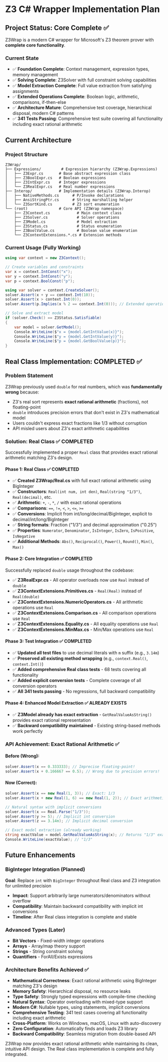 # Z3 C# Wrapper Implementation Plan

## Project Status: Core Complete ✅

Z3Wrap is a modern C# wrapper for Microsoft's Z3 theorem prover with **complete core functionality**.

### Current State
- ✅ **Foundation Complete**: Context management, expression types, memory management
- ✅ **Solving Complete**: Z3Solver with full constraint solving capabilities
- ✅ **Model Extraction Complete**: Full value extraction from satisfying assignments
- ✅ **Extended Operations Complete**: Boolean logic, arithmetic, comparisons, if-then-else
- ✅ **Architecture Mature**: Comprehensive test coverage, hierarchical disposal, modern C# patterns
- ✅ **341 Tests Passing**: Comprehensive test suite covering all functionality including exact rational arithmetic

## Current Architecture

### Project Structure
```
Z3Wrap/
├── Expressions/         # Expression hierarchy (Z3Wrap.Expressions)
│   ├── Z3Expr.cs       # Base abstract expression class
│   ├── Z3BoolExpr.cs   # Boolean expressions
│   ├── Z3IntExpr.cs    # Integer expressions  
│   └── Z3RealExpr.cs   # Real number expressions
├── Interop/            # Implementation details (Z3Wrap.Interop)
│   ├── NativeMethods.cs      # P/Invoke declarations
│   ├── AnsiStringPtr.cs      # String marshalling helper
│   └── Z3SortKind.cs         # Z3 sort enumeration
└── (root)              # Core API (Z3Wrap namespace)
    ├── Z3Context.cs            # Main context class
    ├── Z3Solver.cs             # Solver operations  
    ├── Z3Model.cs              # Model extraction
    ├── Z3Status.cs             # Status enumeration
    ├── Z3BoolValue.cs          # Boolean value enumeration
    └── Z3ContextExtensions.*.cs # Extension methods
```

### Current Usage (Fully Working)
```csharp
using var context = new Z3Context();

// Create variables and constraints
var x = context.IntConst("x");
var y = context.IntConst("y");
var p = context.BoolConst("p");

using var solver = context.CreateSolver();
solver.Assert(x + y == context.Int(10));
solver.Assert(x > context.Int(0));
solver.Assert(p.Implies(x % 2 == context.Int(0))); // Extended operations work!

// Solve and extract model
if (solver.Check() == Z3Status.Satisfiable)
{
    var model = solver.GetModel();
    Console.WriteLine($"x = {model.GetIntValue(x)}");
    Console.WriteLine($"y = {model.GetIntValue(y)}");
    Console.WriteLine($"p = {model.GetBoolValue(p)}");
}
```

## Real Class Implementation: COMPLETED ✅

### Problem Statement
Z3Wrap previously used `double` for real numbers, which was **fundamentally wrong** because:
- Z3's real sort represents **exact rational arithmetic** (fractions), not floating-point
- `double` introduces precision errors that don't exist in Z3's mathematical model  
- Users couldn't express exact fractions like 1/3 without corruption
- API misled users about Z3's exact arithmetic capabilities

### Solution: Real Class ✅ COMPLETED
Successfully implemented a proper `Real` class that provides exact rational arithmetic matching Z3's design.

#### Phase 1: Real Class ✅ COMPLETED
- ✅ **Created Z3Wrap/Real.cs** with full exact rational arithmetic using BigInteger
- ✅ **Constructors**: `Real(int num, int den)`, `Real(string "1/3")`, `Real(decimal)`, etc.
- ✅ **Arithmetic**: `+`, `-`, `*`, `/` with exact rational operations
- ✅ **Comparisons**: `==`, `!=`, `<`, `>`, `<=`, `>=`
- ✅ **Conversions**: Implicit from int/long/decimal/BigInteger, explicit to decimal/int/long/BigInteger
- ✅ **String formats**: Fraction ("1/3") and decimal approximation ("0.25")
- ✅ **Properties**: `Numerator`, `Denominator`, `IsInteger`, `IsZero`, `IsPositive`, `IsNegative`
- ✅ **Additional Methods**: `Abs()`, `Reciprocal()`, `Power()`, `Round()`, `Min()`, `Max()`

#### Phase 2: Core Integration ✅ COMPLETED  
Successfully replaced `double` usage throughout the codebase:
- ✅ **Z3RealExpr.cs** - All operator overloads now use `Real` instead of `double`
- ✅ **Z3ContextExtensions.Primitives.cs** - `Real(Real)` instead of `Real(double)`
- ✅ **Z3ContextExtensions.NumericOperators.cs** - All arithmetic operations use `Real`
- ✅ **Z3ContextExtensions.Comparison.cs** - All comparison operations use `Real`
- ✅ **Z3ContextExtensions.Equality.cs** - All equality operations use `Real`
- ✅ **Z3ContextExtensions.MinMax.cs** - Min/Max operations use `Real`

#### Phase 3: Test Integration ✅ COMPLETED
- ✅ **Updated all test files** to use decimal literals with `m` suffix (e.g., `3.14m`)
- ✅ **Preserved all existing method wrapping** (e.g., `context.Real()`, `context.Int()`)
- ✅ **Added comprehensive Real class tests** - 68 tests covering all functionality
- ✅ **Added explicit conversion tests** - Complete coverage of all conversion operators
- ✅ **All 341 tests passing** - No regressions, full backward compatibility

#### Phase 4: Enhanced Model Extraction ✅ ALREADY EXISTS
- ✅ **Z3Model already has exact extraction** - `GetRealValueAsString()` provides exact rational representation
- ✅ **Backward compatibility maintained** - Existing string-based methods work perfectly

### API Achievement: Exact Rational Arithmetic ✅

#### Before (Wrong):
```csharp
solver.Assert(x == 0.333333); // Imprecise floating-point!
solver.Assert(x + 0.166667 == 0.5); // Wrong due to precision errors!
```

#### Now (Correct):
```csharp
solver.Assert(x == new Real(1, 3)); // Exact: 1/3
solver.Assert(x + new Real(1, 6) == new Real(1, 2)); // Exact arithmetic!

// Natural syntax with implicit conversions
solver.Assert(x == Real.Parse("1/3"));
solver.Assert(y >= 5); // Implicit int conversion
solver.Assert(z == 3.14m); // Implicit decimal conversion

// Exact model extraction (already working)
string exactValue = model.GetRealValueAsString(x); // Returns "1/3" exactly
Console.WriteLine(exactValue); // "1/3"
```

## Future Enhancements

### BigInteger Integration (Planned)
**Goal**: Replace `int` with `BigInteger` throughout Real class and Z3 integration for unlimited precision
- **Impact**: Support arbitrarily large numerators/denominators without overflow
- **Compatibility**: Maintain backward compatibility with implicit int conversions
- **Timeline**: After Real class integration is complete and stable

### Advanced Types (Later)
- **Bit Vectors** - Fixed-width integer operations
- **Arrays** - Array/map theory support  
- **Strings** - String constraint solving
- **Quantifiers** - ForAll/Exists expressions

### Architecture Benefits Achieved ✅
- **Mathematical Correctness**: Exact rational arithmetic using BigInteger matching Z3's design
- **Memory Safety**: Hierarchical disposal, no resource leaks
- **Type Safety**: Strongly typed expressions with compile-time checking
- **Natural Syntax**: Operator overloading with mixed-type support
- **Modern C#**: Nullable types, using statements, implicit conversions
- **Comprehensive Testing**: 341 test cases covering all functionality including exact arithmetic
- **Cross-Platform**: Works on Windows, macOS, Linux with auto-discovery
- **Zero Configuration**: Automatically finds and loads Z3 library
- **Backward Compatibility**: Seamless migration from double-based API

Z3Wrap now provides exact rational arithmetic while maintaining its clean, intuitive API design. The Real class implementation is complete and fully integrated.